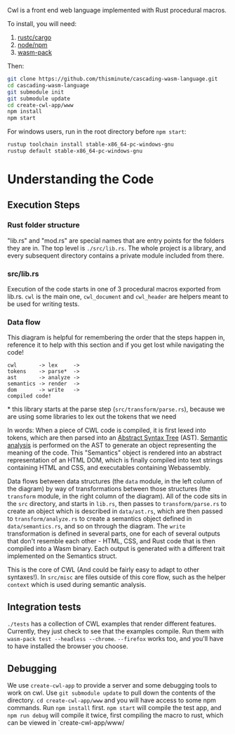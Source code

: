 Cwl is a front end web language implemented with Rust procedural macros.

To install, you will need:

1. [rustc/cargo](https://www.rust-lang.org/tools/install)
1. [node/npm](https://nodejs.org/en/download/)
1. [wasm-pack](https://rustwasm.github.io/wasm-pack/installer/)

Then:

```bash
git clone https://github.com/thisminute/cascading-wasm-language.git
cd cascading-wasm-language
git submodule init
git submodule update
cd create-cwl-app/www
npm install
npm start
```

For windows users, run in the root directory before `npm start`:

```bash
rustup toolchain install stable-x86_64-pc-windows-gnu
rustup default stable-x86_64-pc-windows-gnu
```

# Understanding the Code

## Execution Steps

### Rust folder structure

"lib.rs" and "mod.rs" are special names that are entry points for the folders they are in. The top level is `./src/lib.rs`. The whole project is a library, and every subsequent directory contains a private module included from there.

### src/lib.rs

Execution of the code starts in one of 3 procedural macros exported from lib.rs. `cwl` is the main one, `cwl_document` and `cwl_header` are helpers meant to be used for writing tests.

### Data flow

This diagram is helpful for remembering the order that the steps happen in, reference it to help with this section and if you get lost while navigating the code!

```
cwl       -> lex     ->
tokens    -> parse*  ->
ast       -> analyze ->
semantics -> render  ->
dom       -> write   ->
compiled code!
```

\* this library starts at the parse step (`src/transform/parse.rs`), because we are using some libraries to lex out the tokens that we need

In words:
When a piece of CWL code is compiled, it is first lexed into tokens, which are then parsed into an [Abstract Syntax Tree](https://en.wikipedia.org/wiki/Abstract_syntax_tree) (AST). [Semantic analysis](<https://en.wikipedia.org/wiki/Semantic_analysis_(compilers)>) is performed on the AST to generate an object representing the meaning of the code. This "Semantics" object is rendered into an abstract representation of an HTML DOM, which is finally compiled into text strings containing HTML and CSS, and executables containing Webassembly.

Data flows between data structures (the `data` module, in the left column of the diagram) by way of transformations between those structures (the `transform` module, in the right column of the diagram). All of the code sits in the `src` directory, and starts in `lib.rs`, then passes to `transform/parse.rs` to create an object which is described in `data/ast.rs`, which are then passed to `transform/analyze.rs` to create a semantics object defined in `data/semantics.rs`, and so on through the diagram. The `write` transformation is defined in several parts, one for each of several outputs that don't resemble each other - HTML, CSS, and Rust code that is then compiled into a Wasm binary. Each output is generated with a different trait implemented on the Semantics struct.

This is the core of CWL (And could be fairly easy to adapt to other syntaxes!). In `src/misc` are files outside of this core flow, such as the helper `context` which is used during semantic analysis.

## Integration tests

`./tests` has a collection of CWL examples that render different features. Currently, they just check to see that the examples compile. Run them with `wasm-pack test --headless --chrome`. `--firefox` works too, and you'll have to have installed the browser you choose.

## Debugging

We use `create-cwl-app` to provide a server and some debugging tools to work on cwl. Use `git submodule update` to pull down the contents of the directory. `cd create-cwl-app/www` and you will have access to some npm commands. Run `npm install` first. `npm start` will compile the test app, and `npm run debug` will compile it twice, first compiling the macro to rust, which can be viewed in `create-cwl-app/www/
